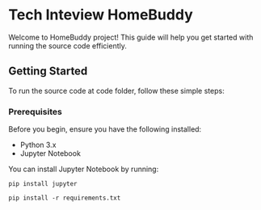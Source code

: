 # Tech Inteview HomeBuddy

Welcome to HomeBuddy project! This guide will help you get started with running the source code efficiently.

## Getting Started

To run the source code at code folder, follow these simple steps:

### Prerequisites

Before you begin, ensure you have the following installed:
- Python 3.x
- Jupyter Notebook

You can install Jupyter Notebook by running:

```
pip install jupyter

pip install -r requirements.txt

```